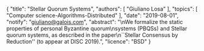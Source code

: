{
    "title": "Stellar Quorum Systems",
    "authors": [
        "Giuliano Losa"
    ],
    "topics": [
        "Computer science-Algorithms-Distributed"
    ],
    "date": "2019-08-01",
    "notify": "giuliano@galois.com",
    "abstract": "\nWe formalize the static properties of personal Byzantine quorum\nsystems (PBQSs) and Stellar quorum systems, as described in the paper\n``Stellar Consensus by Reduction'' (to appear at DISC 2019).",
    "licence": "BSD"
}